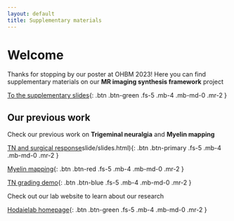 ```yaml
---
layout: default
title: Supplementary materials
---
```


# Welcome 

Thanks for stopping by our poster at OHBM 2023! Here you can find supplementary materials on our **MR imaging synthesis framework** project


[To the supplementary slides](/OHBM_Conv/conv.html){: .btn .btn-green .fs-5 .mb-4 .mb-md-0 .mr-2 }


## Our previous work

Check our previous work on **Trigeminal neuralgia** and **Myelin mapping**


[TN and surgical response](/RD_QR)slide/slides.html){: .btn .btn-primary .fs-5 .mb-4 .mb-md-0 .mr-2 }


[Myelin mapping](/IASP2022_MM/myelinmap.html){: .btn .btn-red .fs-5 .mb-4 .mb-md-0 .mr-2 }


[ TN grading demo](grades){: .btn .btn-blue .fs-5 .mb-4 .mb-md-0 .mr-2 }
<br>

Check out our lab website to learn about our research

[Hodaielab homepage](https://hodaielab.com){: .btn .btn-green .fs-5 .mb-4 .mb-md-0 .mr-2 }

